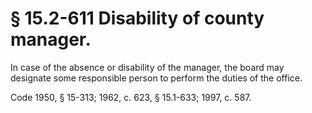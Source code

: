 # § 15.2-611 Disability of county manager.

<p>In case of the absence or disability of the manager, the board may designate some responsible person to perform the duties of the office.</p><p>Code 1950, § 15-313; 1962, c. 623, § 15.1-633; 1997, c. 587.</p>